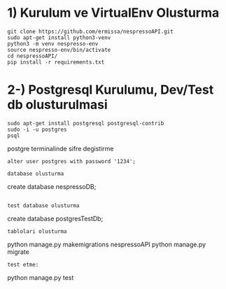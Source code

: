 # 1) Kurulum ve VirtualEnv Olusturma
```
git clone https://github.com/ermissa/nespressoAPI.git
sudo apt-get install python3-venv
python3 -m venv nespresso-env
source nespresso-env/bin/activate
cd nespressoAPI/
pip install -r requirements.txt
```

# 2-) Postgresql Kurulumu, Dev/Test db olusturulmasi
```
sudo apt-get install postgresql postgresql-contrib
sudo -i -u postgres
psql
```
postgre terminalinde sifre degistirme
```
alter user postgres with password '1234';
```
```
database olusturma
```
create database nespressoDB;
```

test database olusturma
```
create database postgresTestDb;
```
tablolari olusturma
```
 python manage.py makemigrations nespressoAPI
 python manage.py migrate
 ```
 test etme: 
 ```
 python manage.py test
 ```
